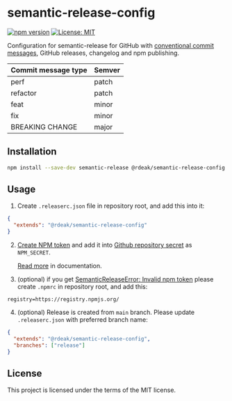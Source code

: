 # semantic-release-config

[![npm version](https://img.shields.io/npm/v/@rdeak/semantic-release-config/latest.svg)](https://www.npmjs.com/package/@rdeak/semantic-release-config)
[![License: MIT](https://img.shields.io/badge/License-MIT-yellow.svg)](https://opensource.org/licenses/MIT)

Configuration for semantic-release for GitHub with
[conventional commit messages](https://www.conventionalcommits.org/en/v1.0.0/), GitHub releases, changelog and npm publishing.

| Commit message type | Semver |
| ------------------- | ------ |
| perf                | patch  |
| refactor            | patch  |
| feat                | minor  |
| fix                 | minor  |
| BREAKING CHANGE     | major  |

## Installation

```bash
npm install --save-dev semantic-release @rdeak/semantic-release-config
```

## Usage

1. Create `.releaserc.json` file in repository root, and add this into it:

```json
{
  "extends": "@rdeak/semantic-release-config"
}
```

2. [Create NPM token](https://docs.npmjs.com/creating-and-viewing-access-tokens) and
   add it into [Github repository secret](https://docs.github.com/en/actions/security-guides/using-secrets-in-github-actions#creating-secrets-for-a-repository) as `NPM_SECRET`.

   [Read more](https://github.com/jednano/semantic-release-npm-github-config#plugins) in documentation.

3. (optional) if you get [SemanticReleaseError: Invalid npm token](https://github.com/semantic-release/semantic-release/issues/2313) please create `.npmrc` in repository root, and add this:

```
registry=https://registry.npmjs.org/
```

4. (optional) Release is created from `main` branch. Please update `.releaserc.json` with preferred branch name:

```json
{
  "extends": "@rdeak/semantic-release-config",
  "branches": ["release"]
}
```

## License

This project is licensed under the terms of the MIT license.
